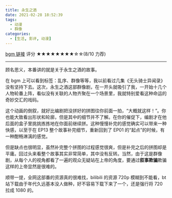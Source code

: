```yaml
---
title: 永生之酒
date: 2021-02-28 18:52:39
tags:
  - 动漫
  - 群像
categories:
  - [生活, 影评, 动漫]
---
```


[bgm 链接][1] 评分 ★★★★★★★★☆☆(8/10 力荐)

<!-- more -->

---

顾名思义，本番讲的就是关于永生之酒的故事。

在 bgm 上可以看到标签：乱序、群像等等，我以前看过几集《无头骑士异闻录》没有坚持下去。这次，永生之酒这部群像剧，在一开头就吸引了我，一开始十几个人物轮番上阵，看似没有关联的人物齐聚在一个场景里，我就特别爱看这种命运的奇妙交汇的戏码。

这个动画的倒叙，就好比编剧把没拼好的拼图往你前面一拍，“大概就这样！”。你也能大致看出形状和轮廓，但是其中的细节并不了解。在你的催促下，编剧才在他后面的盒子里挑挑拣拣地在你面前继续拼。这种慢慢补完的感觉确实可以带来一种快感，以至于在 EP13 整个故事补完细节，重新回到了 EP01 的“起点”的时候，有一种酣畅淋漓的感觉。

但是缺点也很明显，虽然补完整个拼图的过程感觉很爽，但是补完之后的拼图却是平庸。回过头来看整个故事其实非常简单，其中没有反转。当然，由于这是群像剧，从每个人的视角都看了一遍的观众无疑站在上帝的角度，要通过**叙事欺骗**欺骗这样的上帝显然是很难的。

顺带一提，全网这部番的资源真的很难找，bilibili 的资源 720p 模糊到不能看，bt 站下载由于年代久远基本没人做种，好不容易下载下来了一个，还是强行将 720 拉成 1080 的。

[1]: https://bgm.tv/subject/965
